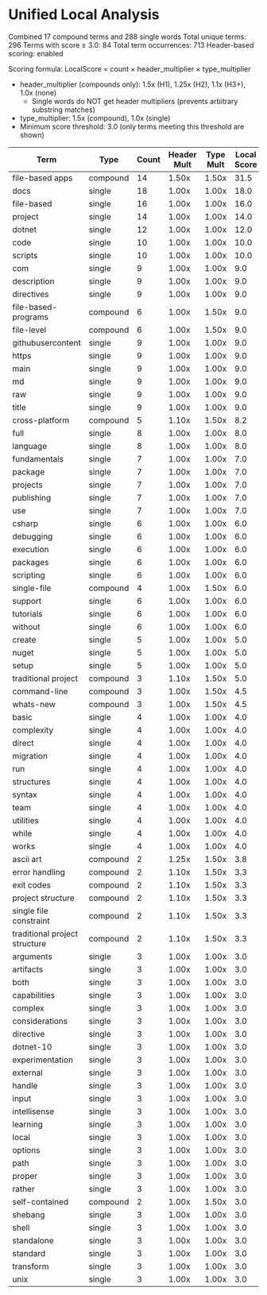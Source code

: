 # Unified Local Analysis

Combined 17 compound terms and 288 single words
Total unique terms: 296
Terms with score ≥ 3.0: 84
Total term occurrences: 713
Header-based scoring: enabled

Scoring formula: LocalScore = count × header_multiplier × type_multiplier
- header_multiplier (compounds only): 1.5x (H1), 1.25x (H2), 1.1x (H3+), 1.0x (none)
  - Single words do NOT get header multipliers (prevents arbitrary substring matches)
- type_multiplier: 1.5x (compound), 1.0x (single)
- Minimum score threshold: 3.0 (only terms meeting this threshold are shown)

| Term | Type | Count | Header Mult | Type Mult | Local Score |
|------|------|-------|-------------|-----------|-------------|
| file-based apps | compound | 14 | 1.50x | 1.50x | 31.5 |
| docs | single | 18 | 1.00x | 1.00x | 18.0 |
| file-based | single | 16 | 1.00x | 1.00x | 16.0 |
| project | single | 14 | 1.00x | 1.00x | 14.0 |
| dotnet | single | 12 | 1.00x | 1.00x | 12.0 |
| code | single | 10 | 1.00x | 1.00x | 10.0 |
| scripts | single | 10 | 1.00x | 1.00x | 10.0 |
| com | single | 9 | 1.00x | 1.00x | 9.0 |
| description | single | 9 | 1.00x | 1.00x | 9.0 |
| directives | single | 9 | 1.00x | 1.00x | 9.0 |
| file-based-programs | compound | 6 | 1.00x | 1.50x | 9.0 |
| file-level | compound | 6 | 1.00x | 1.50x | 9.0 |
| githubusercontent | single | 9 | 1.00x | 1.00x | 9.0 |
| https | single | 9 | 1.00x | 1.00x | 9.0 |
| main | single | 9 | 1.00x | 1.00x | 9.0 |
| md | single | 9 | 1.00x | 1.00x | 9.0 |
| raw | single | 9 | 1.00x | 1.00x | 9.0 |
| title | single | 9 | 1.00x | 1.00x | 9.0 |
| cross-platform | compound | 5 | 1.10x | 1.50x | 8.2 |
| full | single | 8 | 1.00x | 1.00x | 8.0 |
| language | single | 8 | 1.00x | 1.00x | 8.0 |
| fundamentals | single | 7 | 1.00x | 1.00x | 7.0 |
| package | single | 7 | 1.00x | 1.00x | 7.0 |
| projects | single | 7 | 1.00x | 1.00x | 7.0 |
| publishing | single | 7 | 1.00x | 1.00x | 7.0 |
| use | single | 7 | 1.00x | 1.00x | 7.0 |
| csharp | single | 6 | 1.00x | 1.00x | 6.0 |
| debugging | single | 6 | 1.00x | 1.00x | 6.0 |
| execution | single | 6 | 1.00x | 1.00x | 6.0 |
| packages | single | 6 | 1.00x | 1.00x | 6.0 |
| scripting | single | 6 | 1.00x | 1.00x | 6.0 |
| single-file | compound | 4 | 1.00x | 1.50x | 6.0 |
| support | single | 6 | 1.00x | 1.00x | 6.0 |
| tutorials | single | 6 | 1.00x | 1.00x | 6.0 |
| without | single | 6 | 1.00x | 1.00x | 6.0 |
| create | single | 5 | 1.00x | 1.00x | 5.0 |
| nuget | single | 5 | 1.00x | 1.00x | 5.0 |
| setup | single | 5 | 1.00x | 1.00x | 5.0 |
| traditional project | compound | 3 | 1.10x | 1.50x | 5.0 |
| command-line | compound | 3 | 1.00x | 1.50x | 4.5 |
| whats-new | compound | 3 | 1.00x | 1.50x | 4.5 |
| basic | single | 4 | 1.00x | 1.00x | 4.0 |
| complexity | single | 4 | 1.00x | 1.00x | 4.0 |
| direct | single | 4 | 1.00x | 1.00x | 4.0 |
| migration | single | 4 | 1.00x | 1.00x | 4.0 |
| run | single | 4 | 1.00x | 1.00x | 4.0 |
| structures | single | 4 | 1.00x | 1.00x | 4.0 |
| syntax | single | 4 | 1.00x | 1.00x | 4.0 |
| team | single | 4 | 1.00x | 1.00x | 4.0 |
| utilities | single | 4 | 1.00x | 1.00x | 4.0 |
| while | single | 4 | 1.00x | 1.00x | 4.0 |
| works | single | 4 | 1.00x | 1.00x | 4.0 |
| ascii art | compound | 2 | 1.25x | 1.50x | 3.8 |
| error handling | compound | 2 | 1.10x | 1.50x | 3.3 |
| exit codes | compound | 2 | 1.10x | 1.50x | 3.3 |
| project structure | compound | 2 | 1.10x | 1.50x | 3.3 |
| single file constraint | compound | 2 | 1.10x | 1.50x | 3.3 |
| traditional project structure | compound | 2 | 1.10x | 1.50x | 3.3 |
| arguments | single | 3 | 1.00x | 1.00x | 3.0 |
| artifacts | single | 3 | 1.00x | 1.00x | 3.0 |
| both | single | 3 | 1.00x | 1.00x | 3.0 |
| capabilities | single | 3 | 1.00x | 1.00x | 3.0 |
| complex | single | 3 | 1.00x | 1.00x | 3.0 |
| considerations | single | 3 | 1.00x | 1.00x | 3.0 |
| directive | single | 3 | 1.00x | 1.00x | 3.0 |
| dotnet-10 | single | 3 | 1.00x | 1.00x | 3.0 |
| experimentation | single | 3 | 1.00x | 1.00x | 3.0 |
| external | single | 3 | 1.00x | 1.00x | 3.0 |
| handle | single | 3 | 1.00x | 1.00x | 3.0 |
| input | single | 3 | 1.00x | 1.00x | 3.0 |
| intellisense | single | 3 | 1.00x | 1.00x | 3.0 |
| learning | single | 3 | 1.00x | 1.00x | 3.0 |
| local | single | 3 | 1.00x | 1.00x | 3.0 |
| options | single | 3 | 1.00x | 1.00x | 3.0 |
| path | single | 3 | 1.00x | 1.00x | 3.0 |
| proper | single | 3 | 1.00x | 1.00x | 3.0 |
| rather | single | 3 | 1.00x | 1.00x | 3.0 |
| self-contained | compound | 2 | 1.00x | 1.50x | 3.0 |
| shebang | single | 3 | 1.00x | 1.00x | 3.0 |
| shell | single | 3 | 1.00x | 1.00x | 3.0 |
| standalone | single | 3 | 1.00x | 1.00x | 3.0 |
| standard | single | 3 | 1.00x | 1.00x | 3.0 |
| transform | single | 3 | 1.00x | 1.00x | 3.0 |
| unix | single | 3 | 1.00x | 1.00x | 3.0 |
